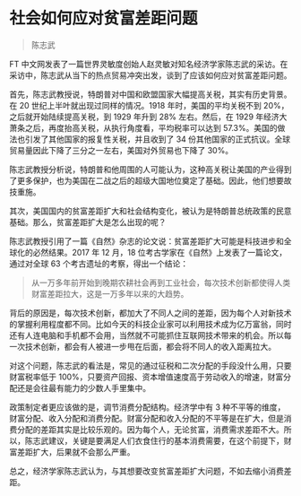 # 社会如何应对贫富差距问题

> 陈志武

FT 中文网发表了一篇世界灵敏度创始人赵灵敏对知名经济学家陈志武的采访。在采访中，陈志武从当下的热点贸易冲突出发，谈到了应该如何应对贫富差距问题。

首先，陈志武教授说，特朗普对中国和欧盟国家大幅提高关税，其实有历史背景。在 20 世纪上半叶就出现过同样的情况。1918 年时，美国的平均关税不到 20%，之后就开始陆续提高关税，到 1929 年升到 28% 左右。然后，在 1929 年经济大萧条之后，再度抬高关税，从执行角度看，平均税率可以达到 57.3%。美国的做法也引发了其他国家的报复性关税，并且收到了 34 份其他国家的正式抗议。全球贸易量因此下降了三分之一左右，美国对外贸易也下降了 30%。

陈志武教授分析说，特朗普和他周围的人可能认为，这种高关税让美国的产业得到了更多保护，也为美国在二战之后的超级大国地位奠定了基础。因此，他们想要故技重施。

其次，美国国内的贫富差距扩大和社会结构变化，被认为是特朗普总统政策的民意基础。那么，贫富差距扩大是怎么出现的呢？

陈志武教授引用了一篇《自然》杂志的论文说：贫富差距扩大可能是科技进步和全球化的必然结果。2017 年 12 月，18 位考古学家在《自然》上发表了一篇论文，通过对全球 63 个考古遗址的考察，得出一个结论：

> 从一万多年前开始到晚期农耕社会再到工业社会，每次技术创新都使得人类财富差距拉大，这是一万多年以来的大趋势。

背后的原因是，每次技术创新，都加大了不同人之间的差距，因为每个人对新技术的掌握利用程度都不同。比如今天的科技企业家可以利用技术成为亿万富翁，同时还有人连电脑和手机都不会用，当然就不可能抓住互联网技术带来的机会。所以每一次技术创新，都会有人被进一步甩在后面，都会将不同人的收入距离拉大。

对这个问题，陈志武的看法是，常见的通过征税和二次分配的手段没什么用，只要财富税率低于 100%，只要资产回报、资本增值速度高于劳动收入的增速，财富分配还是会往最有能力的少数人手里集中。

政策制定者更应该做的是，调节消费分配结构。经济学中有 3 种不平等的维度，财富分配、收入分配和消费分配。财富分配和收入分配的不平等是在扩大，但是消费分配的差距其实是比较乐观的。因为每个人，无论贫富，消费需求差距不大。所以，陈志武建议，关键是要满足人们衣食住行的基本消费需要，在这个前提下，财富差距扩大，后果就不会那么严重。

总之，经济学家陈志武认为，与其想要改变贫富差距扩大问题，不如去缩小消费差距。

